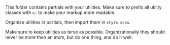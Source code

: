 This folder contains partials with your utilities. Make sure to prefix all utility classes with `u-` to make your markup more readable.

Organize utilities in partials, then import them in `style.scss`.

Make sure to keep utilities as terse as possible. Organizationally they should never be more then an atom, but do one thing, and do it well.

